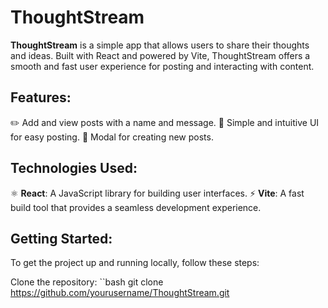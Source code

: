 # ThoughtStream

**ThoughtStream** is a simple app that allows users to share their thoughts and ideas. Built with React and powered by Vite, ThoughtStream offers a smooth and fast user experience for posting and interacting with content.

## Features:
 ✏️ Add and view posts with a name and message.
 🌟 Simple and intuitive UI for easy posting.
 📝 Modal for creating new posts.

## Technologies Used:
⚛️ **React**: A JavaScript library for building user interfaces.
⚡ **Vite**: A fast build tool that provides a seamless development experience.

## Getting Started:
To get the project up and running locally, follow these steps:

Clone the repository:
   ``bash
   git clone https://github.com/yourusername/ThoughtStream.git

